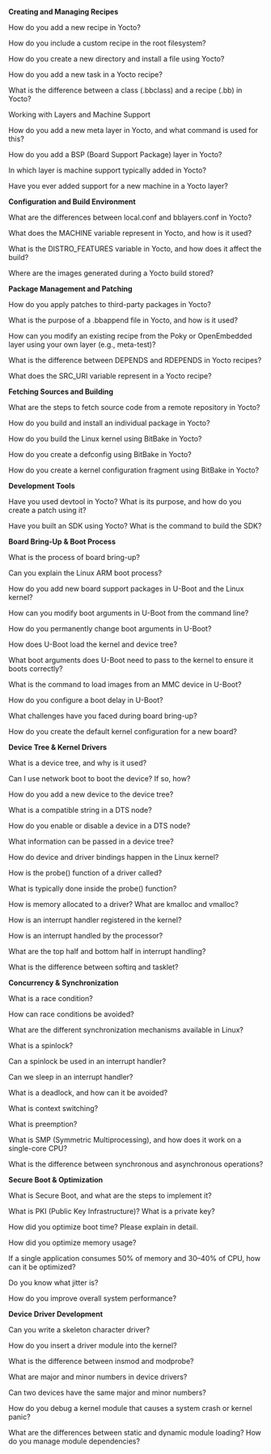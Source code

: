 
**Creating and Managing Recipes**

How do you add a new recipe in Yocto?

How do you include a custom recipe in the root filesystem?

How do you create a new directory and install a file using Yocto?

How do you add a new task in a Yocto recipe?

What is the difference between a class (.bbclass) and a recipe (.bb) in Yocto?

Working with Layers and Machine Support

How do you add a new meta layer in Yocto, and what command is used for this?

How do you add a BSP (Board Support Package) layer in Yocto?

In which layer is machine support typically added in Yocto?

Have you ever added support for a new machine in a Yocto layer?

**Configuration and Build Environment**

What are the differences between local.conf and bblayers.conf in Yocto?

What does the MACHINE variable represent in Yocto, and how is it used?

What is the DISTRO_FEATURES variable in Yocto, and how does it affect the build?

Where are the images generated during a Yocto build stored?

**Package Management and Patching**

How do you apply patches to third-party packages in Yocto?

What is the purpose of a .bbappend file in Yocto, and how is it used?

How can you modify an existing recipe from the Poky or OpenEmbedded layer using your own layer (e.g., meta-test)?

What is the difference between DEPENDS and RDEPENDS in Yocto recipes?

What does the SRC_URI variable represent in a Yocto recipe?

**Fetching Sources and Building**

What are the steps to fetch source code from a remote repository in Yocto?

How do you build and install an individual package in Yocto?

How do you build the Linux kernel using BitBake in Yocto?

How do you create a defconfig using BitBake in Yocto?

How do you create a kernel configuration fragment using BitBake in Yocto?

**Development Tools**

Have you used devtool in Yocto? What is its purpose, and how do you create a patch using it?

Have you built an SDK using Yocto? What is the command to build the SDK?

**Board Bring-Up & Boot Process**

What is the process of board bring-up?

Can you explain the Linux ARM boot process?

How do you add new board support packages in U-Boot and the Linux kernel?

How can you modify boot arguments in U-Boot from the command line?

How do you permanently change boot arguments in U-Boot?

How does U-Boot load the kernel and device tree?

What boot arguments does U-Boot need to pass to the kernel to ensure it boots correctly?

What is the command to load images from an MMC device in U-Boot?

How do you configure a boot delay in U-Boot?

What challenges have you faced during board bring-up?

How do you create the default kernel configuration for a new board?

**Device Tree & Kernel Drivers**

What is a device tree, and why is it used?

Can I use network boot to boot the device? If so, how?

How do you add a new device to the device tree?

What is a compatible string in a DTS node?

How do you enable or disable a device in a DTS node?

What information can be passed in a device tree?

How do device and driver bindings happen in the Linux kernel?

How is the probe() function of a driver called?

What is typically done inside the probe() function?

How is memory allocated to a driver? What are kmalloc and vmalloc?

How is an interrupt handler registered in the kernel?

How is an interrupt handled by the processor?

What are the top half and bottom half in interrupt handling?

What is the difference between softirq and tasklet?

**Concurrency & Synchronization**

What is a race condition?

How can race conditions be avoided?

What are the different synchronization mechanisms available in Linux?

What is a spinlock?

Can a spinlock be used in an interrupt handler?

Can we sleep in an interrupt handler?

What is a deadlock, and how can it be avoided?

What is context switching?

What is preemption?

What is SMP (Symmetric Multiprocessing), and how does it work on a single-core CPU?

What is the difference between synchronous and asynchronous operations?

**Secure Boot & Optimization**

What is Secure Boot, and what are the steps to implement it?

What is PKI (Public Key Infrastructure)? What is a private key?

How did you optimize boot time? Please explain in detail.

How did you optimize memory usage?

If a single application consumes 50% of memory and 30–40% of CPU, how can it be optimized?

Do you know what jitter is?

How do you improve overall system performance?

**Device Driver Development**

Can you write a skeleton character driver?

How do you insert a driver module into the kernel?

What is the difference between insmod and modprobe?

What are major and minor numbers in device drivers?

Can two devices have the same major and minor numbers?

How do you debug a kernel module that causes a system crash or kernel panic?

What are the differences between static and dynamic module loading? How do you manage module dependencies?
